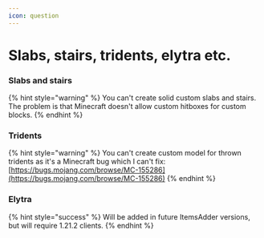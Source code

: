 ```yaml
---
icon: question
---
```


# Slabs, stairs, tridents, elytra etc.

### Slabs and stairs

{% hint style="warning" %}
You can't create solid custom slabs and stairs.\
The problem is that Minecraft doesn't allow custom hitboxes for custom blocks.
{% endhint %}

### Tridents

{% hint style="warning" %}
You can't create custom model for thrown tridents as it's a Minecraft bug which I can't fix: [https://bugs.mojang.com/browse/MC-155286](https://bugs.mojang.com/browse/MC-155286)
{% endhint %}

### Elytra

{% hint style="success" %}
Will be added in future ItemsAdder versions, but will require 1.21.2 clients.
{% endhint %}
